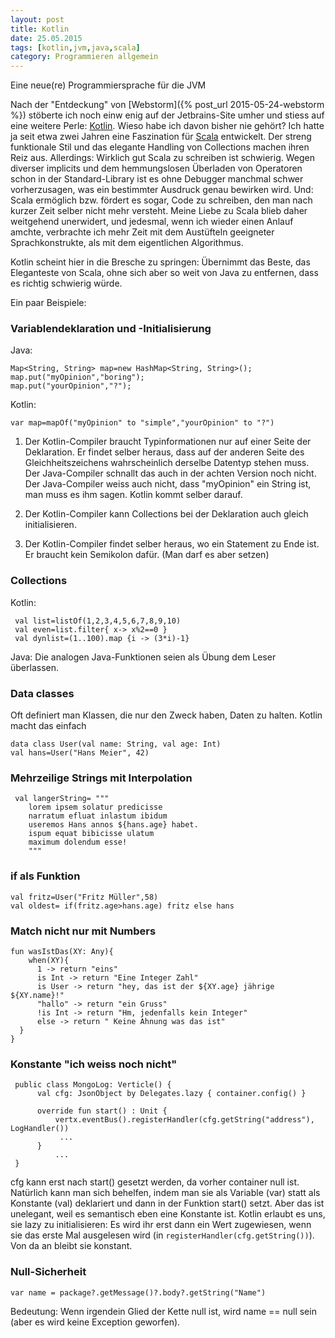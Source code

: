 ```yaml
---
layout: post
title: Kotlin
date: 25.05.2015
tags: [kotlin,jvm,java,scala]
category: Programmieren allgemein
---
```


Eine neue(re) Programmiersprache für die JVM

Nach der "Entdeckung" von [Webstorm]({% post_url 2015-05-24-webstorm %}) stöberte ich noch einw enig auf der Jetbrains-Site umher und stiess 
auf eine weitere Perle: [Kotlin](http://kotlinlang.org/). Wieso habe ich davon bisher nie gehört? Ich hatte ja seit etwa zwei Jahren eine
Faszination für [Scala](http://www.scala-lang.org/) entwickelt. Der streng funktionale Stil und das elegante Handling von Collections machen
ihren Reiz aus. Allerdings: Wirklich gut Scala zu schreiben ist schwierig. Wegen diverser implicits und dem hemmungslosen Überladen von Operatoren schon in der Standard-Library ist es ohne Debugger manchmal schwer vorherzusagen, was ein bestimmter Ausdruck 
genau bewirken wird. Und: Scala ermöglich bzw. fördert es sogar, Code zu schreiben, den man nach kurzer Zeit selber nicht mehr versteht. Meine Liebe zu Scala blieb daher weitgehend
unerwidert, und jedesmal, wenn ich wieder einen Anlauf amchte, verbrachte ich mehr Zeit mit dem Austüfteln geeigneter Sprachkonstrukte, als mit 
dem eigentlichen Algorithmus.
 
Kotlin scheint hier in die Bresche zu springen: Übernimmt das Beste, das Eleganteste von Scala, ohne sich aber so weit von Java zu entfernen,
dass es richtig schwierig würde. 

Ein paar Beispiele:

### Variablendeklaration und -Initialisierung

Java: 

    Map<String, String> map=new HashMap<String, String>();
    map.put("myOpinion","boring");
    map.put("yourOpinion","?");

Kotlin:

    var map=mapOf("myOpinion" to "simple","yourOpinion" to "?")
    
1. Der Kotlin-Compiler braucht Typinformationen nur auf einer Seite der Deklaration. Er findet selber heraus, dass auf der anderen Seite des Gleichheitszeichens wahrscheinlich derselbe Datentyp stehen muss. Der Java-Compiler schnallt das auch in der achten Version noch nicht. Der Java-Compiler weiss auch nicht, dass "myOpinion" ein String ist, man muss es ihm sagen. Kotlin kommt selber darauf.

2. Der Kotlin-Compiler kann Collections bei der Deklaration auch gleich initialisieren.

3. Der Kotlin-Compiler findet selber heraus, wo ein Statement zu Ende ist. Er braucht kein Semikolon dafür. (Man darf es aber setzen)

### Collections

Kotlin:

     val list=listOf(1,2,3,4,5,6,7,8,9,10)
     val even=list.filter{ x-> x%2==0 }
     val dynlist=(1..100).map {i -> (3*i)-1}
     
Java: Die analogen Java-Funktionen seien als Übung dem Leser überlassen.

### Data classes

Oft definiert man Klassen, die nur den Zweck haben, Daten zu halten. Kotlin macht das einfach

    data class User(val name: String, val age: Int)
    val hans=User("Hans Meier", 42)

### Mehrzeilige Strings mit Interpolation

     val langerString= """
	    lorem ipsem solatur predicisse
	    narratum efluat inlastum ibidum
	    useremos Hans annos ${hans.age} habet.
	    ispum equat bibicisse ulatum 
	    maximum dolendum esse!
	    """

### if als Funktion

    val fritz=User("Fritz Müller",58)
    val oldest= if(fritz.age>hans.age) fritz else hans


### Match nicht nur mit Numbers

    fun wasIstDas(XY: Any){
        when(XY){
          1 -> return "eins"
          is Int -> return "Eine Integer Zahl"
          is User -> return "hey, das ist der ${XY.age} jährige ${XY.name}!"
          "hallo" -> return "ein Gruss"
          !is Int -> return "Hm, jedenfalls kein Integer"
          else -> return " Keine Ahnung was das ist"
      }
    }
 
### Konstante "ich weiss noch nicht"
 
     public class MongoLog: Verticle() {
          val cfg: JsonObject by Delegates.lazy { container.config() }
          
          override fun start() : Unit {
              vertx.eventBus().registerHandler(cfg.getString("address"), LogHandler())
               ...
          }
              ...
     }
 
cfg kann erst nach start() gesetzt werden, da vorher container null ist. Natürlich kann man sich behelfen, indem man sie als Variable (var) statt als Konstante (val) deklariert und dann in der Funktion start() setzt. Aber das ist unelegant, weil es semantisch eben eine Konstante ist. Kotlin erlaubt es uns, sie lazy zu initialisieren: Es wird ihr erst dann ein Wert zugewiesen, wenn sie das erste Mal ausgelesen wird (in `registerHandler(cfg.getString())`). Von da an bleibt sie konstant.


### Null-Sicherheit

    var name = package?.getMessage()?.body?.getString("Name")
    
Bedeutung: Wenn irgendein Glied der Kette null ist, wird name == null sein (aber es wird keine Exception geworfen). 
 
    